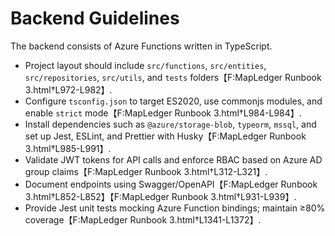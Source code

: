 # Backend Guidelines

The backend consists of Azure Functions written in TypeScript.

- Project layout should include `src/functions`, `src/entities`, `src/repositories`, `src/utils`, and `tests` folders【F:MapLedger Runbook 3.html†L972-L982】.
- Configure `tsconfig.json` to target ES2020, use commonjs modules, and enable `strict` mode【F:MapLedger Runbook 3.html†L984-L984】.
- Install dependencies such as `@azure/storage-blob`, `typeorm`, `mssql`, and set up Jest, ESLint, and Prettier with Husky【F:MapLedger Runbook 3.html†L985-L991】.
- Validate JWT tokens for API calls and enforce RBAC based on Azure AD group claims【F:MapLedger Runbook 3.html†L312-L321】.
- Document endpoints using Swagger/OpenAPI【F:MapLedger Runbook 3.html†L852-L852】【F:MapLedger Runbook 3.html†L931-L939】.
- Provide Jest unit tests mocking Azure Function bindings; maintain ≥80% coverage【F:MapLedger Runbook 3.html†L1341-L1372】.
